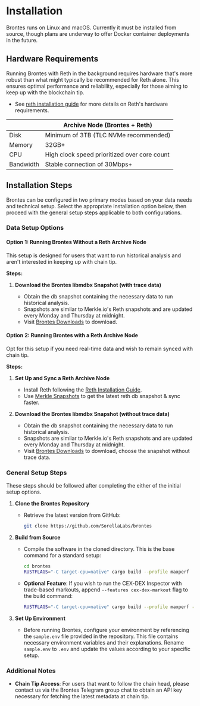 # Installation

Brontes runs on Linux and macOS. Currently it must be installed from source, though plans are underway to offer Docker container deployments in the future.

## Hardware Requirements

Running Brontes with Reth in the background requires hardware that's more robust than what might typically be recommended for Reth alone. This ensures optimal performance and reliability, especially for those aiming to keep up with the blockchain tip.

- See [reth installation guide](https://paradigmxyz.github.io/reth/installation/installation.html) for more details on Reth's hardware requirements.

|           | Archive Node (Brontes + Reth)                |
| --------- | -------------------------------------------- |
| Disk      | Minimum of 3TB (TLC NVMe recommended)        |
| Memory    | 32GB+                                        |
| CPU       | High clock speed prioritized over core count |
| Bandwidth | Stable connection of 30Mbps+                 |

## Installation Steps

Brontes can be configured in two primary modes based on your data needs and technical setup. Select the appropriate installation option below, then proceed with the general setup steps applicable to both configurations.

### Data Setup Options

#### Option 1: Running Brontes Without a Reth Archive Node

This setup is designed for users that want to run historical analysis and aren't interested in keeping up with chain tip.

**Steps:**

1. **Download the Brontes libmdbx Snapshot (with trace data)**

   - Obtain the db snapshot containing the necessary data to run historical analysis.
   - Snapshots are similar to Merkle.io's Reth snapshots and are updated every Monday and Thursday at midnight.
   - Visit [Brontes Downloads](https://brontes.xyz/downloads) to download.

#### Option 2: Running Brontes with a Reth Archive Node

Opt for this setup if you need real-time data and wish to remain synced with chain tip.

**Steps:**

1. **Set Up and Sync a Reth Archive Node**

   - Install Reth following the [Reth Installation Guide](https://paradigmxyz.github.io/reth/installation/source.html).
   - Use [Merkle Snapshots](https://snapshots.merkle.io/) to get the latest reth db snapshot & sync faster.

2. **Download the Brontes libmdbx Snapshot (without trace data)**

   - Obtain the db snapshot containing the necessary data to run historical analysis.
   - Snapshots are similar to Merkle.io's Reth snapshots and are updated every Monday and Thursday at midnight.
   - Visit [Brontes Downloads](https://brontes.xyz/downloads) to download, choose the snapshot without trace data.

### General Setup Steps

These steps should be followed after completing the either of the initial setup options.

1. **Clone the Brontes Repository**

   - Retrieve the latest version from GitHub:
     ```sh
     git clone https://github.com/SorellaLabs/brontes
     ```

2. **Build from Source**

   - Compile the software in the cloned directory. This is the base command for a standard setup:
     ```sh
     cd brontes
     RUSTFLAGS="-C target-cpu=native" cargo build --profile maxperf
     ```
   - **Optional Feature**: If you wish to run the CEX-DEX Inspector with trade-based markouts, append `--features cex-dex-markout` flag to the build command:
     ```sh
     RUSTFLAGS="-C target-cpu=native" cargo build --profile maxperf --features cex-dex-markout
     ```

3. **Set Up Environment**

   - Before running Brontes, configure your environment by referencing the `sample.env` file provided in the repository. This file contains necessary environment variables and their explanations. Rename `sample.env` to `.env` and update the values according to your specific setup.

### Additional Notes

- **Chain Tip Access**: For users that want to follow the chain head, please contact us via the Brontes Telegram group chat to obtain an API key necessary for fetching the latest metadata at chain tip.
